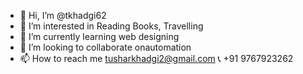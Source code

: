 - 👋 Hi, I’m @tkhadgi62
- 👀 I’m interested in Reading Books, Travelling
- 🌱 I’m currently learning web designing
- 💞️ I’m looking to collaborate onautomation
- 📫 How to reach me tusharkhadgi2@gmail.com 📞 +91 9767923262 

<!---
tkhadgi62/tkhadgi62 is a ✨ special ✨ repository because its `README.md` (this file) appears on your GitHub profile.
You can click the Preview link to take a look at your changes.
--->
